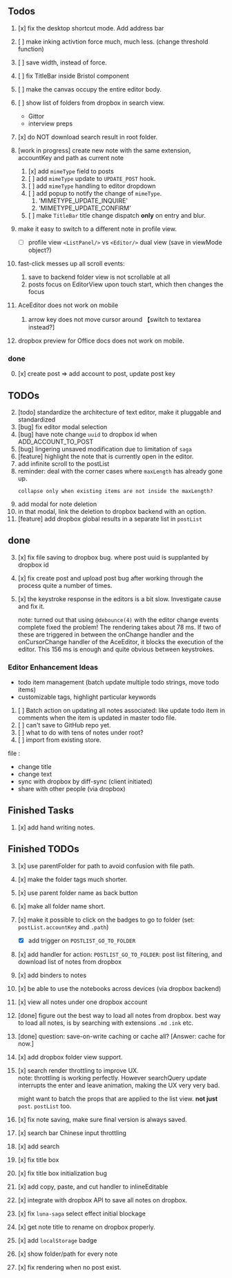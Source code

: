 ## Todos

1. [x] fix the desktop shortcut mode. Add address bar
1. [ ] make inking activtion force much, much less. (change threshold function)
2. [ ] save width, instead of force.
3. [ ] fix TitleBar inside Bristol component
4. [ ] make the canvas occupy the entire editor body.
1. [ ] show list of folders from dropbox in search view.
    - Gittor
    - interview preps
0. [x] do NOT download search result in root folder.
1. [work in progress] create new note with the same extension, accountKey and path as current note
    1. [x] add `mimeType` field to posts
    2. [ ] add `mimeType` update to `UPDATE_POST` hook.
    3. [ ] add `mimeType` handling to editor dropdown
    4. [ ] add popup to notify the change of `mimeType`.
        1. 'MIMETYPE_UPDATE_INQUIRE'
        2. 'MIMETYPE_UPDATE_CONFIRM'
    5. [ ] make `TitleBar` title change dispatch **only** on entry and blur.
    
2. make it easy to switch to a different note in profile view.
    - [ ] profile view `<ListPanel/>` vs `<Editor/>` dual view (save in viewMode object?)
3. fast-click messes up all scroll events:
    1. save to backend folder view is not scrollable at all
    2. posts focus on EditorView upon touch start, which then changes the focus
4. AceEditor does not work on mobile
    1. arrow key does not move cursor around 【switch to textarea instead?]
5. dropbox preview for Office docs does not work on mobile.

### done

0. [x] create post => add account to post, update post key

## TODOs
2. [todo] standardize the architecture of text editor, make it pluggable and standardized
1. [bug] fix editor modal selection
1. [bug] have note change `uuid` to dropbox id when ADD_ACCOUNT_TO_POST
2. [bug] lingering unsaved modification due to limitation of `saga`
3. [feature] highlight the note that is currently open in the editor.
3. add infinite scroll to the postList
4. reminder: deal with the corner cases where `maxLength` has already gone up. 
    ```
    collapse only when existing items are not inside the maxLength?
    ```
5. add modal for note deletion
6. in that modal, link the deletion to dropbox backend with an option.
7. [feature] add dropbox global results in a separate list in `postList`

## done
3. [x] fix file saving to dropbox bug. where post uuid is supplanted by dropbox id
1. [x] fix create post and upload post bug after working through the process quite a number of times. 
1. [x] the keystroke response in the editors is a bit slow. Investigate cause and fix it.

    note: turned out that using `@debounce(4)` with the editor change events complete fixed 
    the problem! The rendering takes about 78 ms. If two of these are triggered in between
    the onChange handler and the onCursorChange handler of the AceEditor, it blocks the
    execution of the editor. This 156 ms is enough and quite obvious between keystrokes.

### Editor Enhancement Ideas

- todo item management (batch update multiple todo strings, move todo items) 
- customizable tags, highlight particular keywords

1. [ ] Batch action on updating all notes associated: like update todo item in comments when the item is updated in master todo file.
1. [ ] can't save to GitHub repo yet.
2. [ ] what to do with tens of notes under root?
3. [ ] import from existing store.

file :
- change title
- change text
- sync with dropbox by diff-sync (client initiated)
- share with other people (via dropbox)

## Finished Tasks
1. [x] add hand writing notes.

## Finished TODOs

3. [x] use parentFolder for path to avoid confusion with file path.
4. [x] make the folder tags much shorter.
5. [x] use parent folder name as back button
6. [x] make all folder name short.
7. [x] make it possible to click on the badges to go to folder (set: `postList.accountKey` and `.path`)
    - [x] add trigger on `POSTLIST_GO_TO_FOLDER`
8. [x] add handler for action: `POSTLIST_GO_TO_FOLDER`: post list filtering, and download list of notes from dropbox

3. [x] add binders to notes
4. [x] be able to use the notebooks across devices (via dropbox backend)
5. [x] view all notes under one dropbox account

1. [done] figure out the best way to load all notes from dropbox.
    best way to load all notes, is by searching with extensions `.md` `.ink` etc. 
    
1. [done] question: save-on-write caching or cache all? [Answer: cache for now.]
1. [x] add dropbox folder view support.
0. [x] search render throttling to improve UX.\
    note: throttling is working perfectly. However searchQuery update interrupts the
    enter and leave animation, making the UX very very bad.

    might want to batch the props that are applied to the list view. **not just** `post`.
    `postList` too.
    
3. [x] fix note saving, make sure final version is always saved.
4. [x] search bar Chinese input throttling
1. [x] add search
1. [x] fix title box
2. [x] fix title box initialization bug
3. [x] add copy, paste, and cut handler to inlineEditable
1. [x] integrate with dropbox API to save all notes on dropbox.
4. [x] fix `luna-saga` select effect initial blockage
5. [x] get note title to rename on dropbox properly.
1. [x] add `localStorage` badge
2. [x] show folder/path for every note
2. [x] fix rendering when no post exist.
